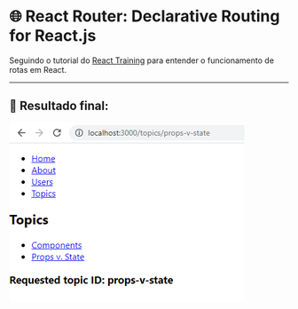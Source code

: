 # 🌐 React Router: Declarative Routing for React.js

Seguindo o tutorial do [React Training](https://reacttraining.com/react-router/web/guides/quick-start) para entender o funcionamento de rotas em React.

***

## 👏 Resultado final:

![demo-app](./src/assets/demo-app.png)
